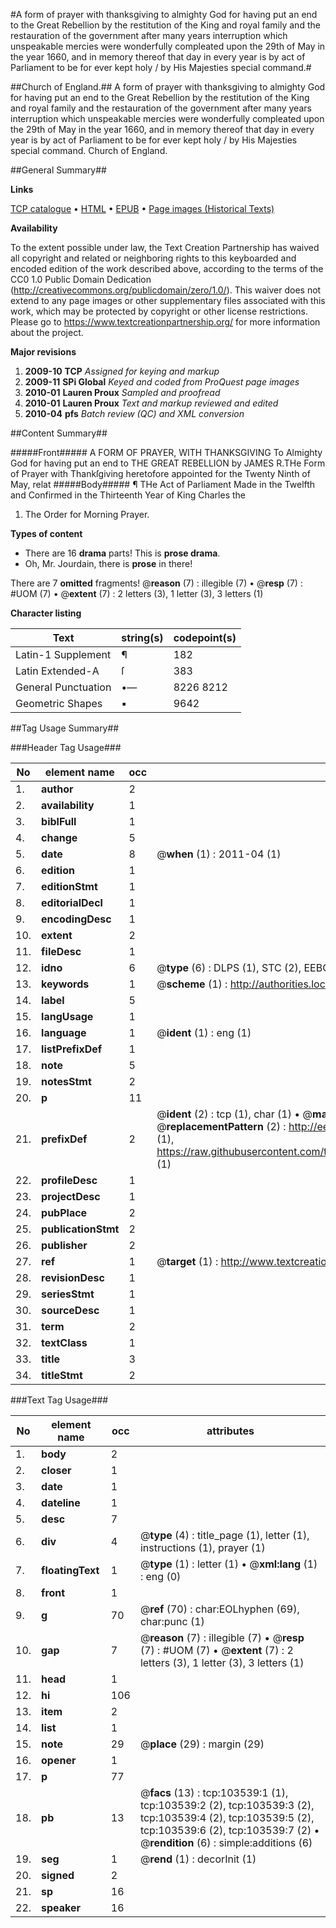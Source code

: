 #A form of prayer with thanksgiving to almighty God for having put an end to the Great Rebellion by the restitution of the King and royal family and the restauration of the government after many years interruption which unspeakable mercies were wonderfully compleated upon the 29th of May in the year 1660, and in memory thereof that day in every year is by act of Parliament to be for ever kept holy / by His Majesties special command.#

##Church of England.##
A form of prayer with thanksgiving to almighty God for having put an end to the Great Rebellion by the restitution of the King and royal family and the restauration of the government after many years interruption which unspeakable mercies were wonderfully compleated upon the 29th of May in the year 1660, and in memory thereof that day in every year is by act of Parliament to be for ever kept holy / by His Majesties special command.
Church of England.

##General Summary##

**Links**

[TCP catalogue](http://www.ota.ox.ac.uk/tcp/)  • 
[HTML](http://tei.it.ox.ac.uk/tcp/Texts-HTML/free/A33/A33056.html)  • 
[EPUB](http://tei.it.ox.ac.uk/tcp/Texts-EPUB/free/A33/A33056.epub) • 
[Page images (Historical Texts)](https://historicaltexts.jisc.ac.uk/eebo-15367842e)

**Availability**

To the extent possible under law, the Text Creation Partnership has waived all copyright and related or neighboring rights to this keyboarded and encoded edition of the work described above, according to the terms of the CC0 1.0 Public Domain Dedication (http://creativecommons.org/publicdomain/zero/1.0/). This waiver does not extend to any page images or other supplementary files associated with this work, which may be protected by copyright or other license restrictions. Please go to https://www.textcreationpartnership.org/ for more information about the project.

**Major revisions**

1. __2009-10__ __TCP__ *Assigned for keying and markup*
1. __2009-11__ __SPi Global__ *Keyed and coded from ProQuest page images*
1. __2010-01__ __Lauren Proux__ *Sampled and proofread*
1. __2010-01__ __Lauren Proux__ *Text and markup reviewed and edited*
1. __2010-04__ __pfs__ *Batch review (QC) and XML conversion*

##Content Summary##

#####Front#####
A FORM OF PRAYER, WITH THANKSGIVING To Almighty God for having put an end to THE GREAT REBELLION by JAMES R.THe Form of Prayer with Thankſgiving heretofore appointed for the Twenty Ninth of May, relat
#####Body#####
¶ THe Act of Parliament Made in the Twelfth and Confirmed in the Thirteenth Year of King Charles the
1. The Order for Morning Prayer.

**Types of content**

  * There are 16 **drama** parts! This is **prose drama**.
  * Oh, Mr. Jourdain, there is **prose** in there!

There are 7 **omitted** fragments! 
 @__reason__ (7) : illegible (7)  •  @__resp__ (7) : #UOM (7)  •  @__extent__ (7) : 2 letters (3), 1 letter (3), 3 letters (1)

**Character listing**


|Text|string(s)|codepoint(s)|
|---|---|---|
|Latin-1 Supplement|¶|182|
|Latin Extended-A|ſ|383|
|General Punctuation|•—|8226 8212|
|Geometric Shapes|▪|9642|

##Tag Usage Summary##

###Header Tag Usage###

|No|element name|occ|attributes|
|---|---|---|---|
|1.|__author__|2||
|2.|__availability__|1||
|3.|__biblFull__|1||
|4.|__change__|5||
|5.|__date__|8| @__when__ (1) : 2011-04 (1)|
|6.|__edition__|1||
|7.|__editionStmt__|1||
|8.|__editorialDecl__|1||
|9.|__encodingDesc__|1||
|10.|__extent__|2||
|11.|__fileDesc__|1||
|12.|__idno__|6| @__type__ (6) : DLPS (1), STC (2), EEBO-CITATION (1), OCLC (1), VID (1)|
|13.|__keywords__|1| @__scheme__ (1) : http://authorities.loc.gov/ (1)|
|14.|__label__|5||
|15.|__langUsage__|1||
|16.|__language__|1| @__ident__ (1) : eng (1)|
|17.|__listPrefixDef__|1||
|18.|__note__|5||
|19.|__notesStmt__|2||
|20.|__p__|11||
|21.|__prefixDef__|2| @__ident__ (2) : tcp (1), char (1)  •  @__matchPattern__ (2) : ([0-9\-]+):([0-9IVX]+) (1), (.+) (1)  •  @__replacementPattern__ (2) : http://eebo.chadwyck.com/downloadtiff?vid=$1&page=$2 (1), https://raw.githubusercontent.com/textcreationpartnership/Texts/master/tcpchars.xml#$1 (1)|
|22.|__profileDesc__|1||
|23.|__projectDesc__|1||
|24.|__pubPlace__|2||
|25.|__publicationStmt__|2||
|26.|__publisher__|2||
|27.|__ref__|1| @__target__ (1) : http://www.textcreationpartnership.org/docs/. (1)|
|28.|__revisionDesc__|1||
|29.|__seriesStmt__|1||
|30.|__sourceDesc__|1||
|31.|__term__|2||
|32.|__textClass__|1||
|33.|__title__|3||
|34.|__titleStmt__|2||


###Text Tag Usage###

|No|element name|occ|attributes|
|---|---|---|---|
|1.|__body__|2||
|2.|__closer__|1||
|3.|__date__|1||
|4.|__dateline__|1||
|5.|__desc__|7||
|6.|__div__|4| @__type__ (4) : title_page (1), letter (1), instructions (1), prayer (1)|
|7.|__floatingText__|1| @__type__ (1) : letter (1)  •  @__xml:lang__ (1) : eng (0)|
|8.|__front__|1||
|9.|__g__|70| @__ref__ (70) : char:EOLhyphen (69), char:punc (1)|
|10.|__gap__|7| @__reason__ (7) : illegible (7)  •  @__resp__ (7) : #UOM (7)  •  @__extent__ (7) : 2 letters (3), 1 letter (3), 3 letters (1)|
|11.|__head__|1||
|12.|__hi__|106||
|13.|__item__|2||
|14.|__list__|1||
|15.|__note__|29| @__place__ (29) : margin (29)|
|16.|__opener__|1||
|17.|__p__|77||
|18.|__pb__|13| @__facs__ (13) : tcp:103539:1 (1), tcp:103539:2 (2), tcp:103539:3 (2), tcp:103539:4 (2), tcp:103539:5 (2), tcp:103539:6 (2), tcp:103539:7 (2)  •  @__rendition__ (6) : simple:additions (6)|
|19.|__seg__|1| @__rend__ (1) : decorInit (1)|
|20.|__signed__|2||
|21.|__sp__|16||
|22.|__speaker__|16||
